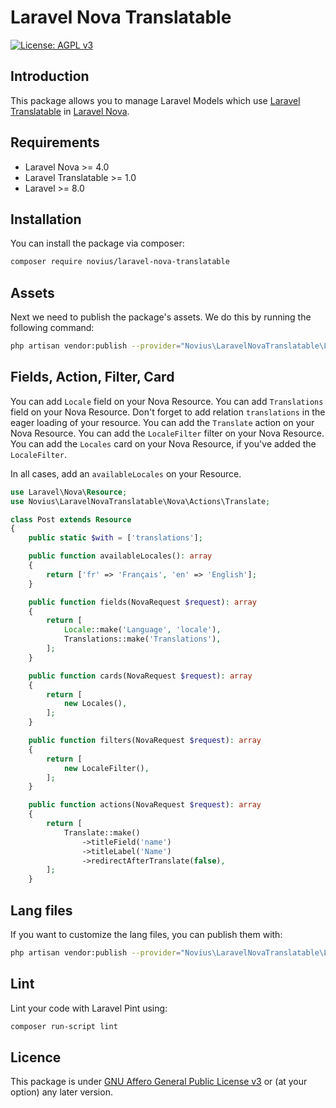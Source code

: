 # Laravel Nova Translatable

[![License: AGPL v3](https://img.shields.io/badge/License-AGPL%20v3-blue.svg)](http://www.gnu.org/licenses/agpl-3.0)

## Introduction 

This package allows you to manage Laravel Models which use [Laravel Translatable](https://github.com/novius/laravel-translatable) in [Laravel Nova](https://nova.laravel.com/).  

## Requirements

* Laravel Nova >= 4.0
* Laravel Translatable >= 1.0
* Laravel >= 8.0

## Installation

You can install the package via composer:

```bash
composer require novius/laravel-nova-translatable
```

## Assets

Next we need to publish the package's assets. We do this by running the following command:

```sh
php artisan vendor:publish --provider="Novius\LaravelNovaTranslatable\LaravelNovaTranslatableServiceProvider" --tag="public"
```

## Fields, Action, Filter, Card

You can add `Locale` field on your Nova Resource.
You can add `Translations` field on your Nova Resource. Don't forget to add relation `translations` in the eager loading of your resource.
You can add the `Translate` action on your Nova Resource.
You can add the `LocaleFilter` filter on your Nova Resource.
You can add the `Locales` card on your Nova Resource, if you've added the `LocaleFilter`.

In all cases, add an `availableLocales` on your Resource.

```php
use Laravel\Nova\Resource;
use Novius\LaravelNovaTranslatable\Nova\Actions\Translate;

class Post extends Resource
{
    public static $with = ['translations'];

    public function availableLocales(): array
    {
        return ['fr' => 'Français', 'en' => 'English'];
    }

    public function fields(NovaRequest $request): array
    {
        return [
            Locale::make('Language', 'locale'),
            Translations::make('Translations'),
        ];
    }

    public function cards(NovaRequest $request): array
    {
        return [
            new Locales(),
        ];
    }

    public function filters(NovaRequest $request): array
    {
        return [
            new LocaleFilter(),
        ];
    }

    public function actions(NovaRequest $request): array
    {
        return [
            Translate::make()
                ->titleField('name')
                ->titleLabel('Name')
                ->redirectAfterTranslate(false),
        ];
    }
```

## Lang files

If you want to customize the lang files, you can publish them with:

```bash
php artisan vendor:publish --provider="Novius\LaravelNovaTranslatable\LaravelNovaTranslatableServiceProvider" --tag="lang"
```

## Lint

Lint your code with Laravel Pint using:

```bash
composer run-script lint
```

## Licence

This package is under [GNU Affero General Public License v3](http://www.gnu.org/licenses/agpl-3.0.html) or (at your option) any later version.
